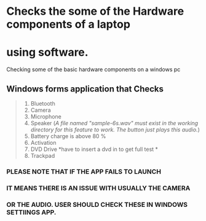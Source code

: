 # Checks the some of the Hardware components of a laptop
# using software.  

Checking some of the basic hardware components on a windows pc
## Windows forms application that Checks 
>1. Bluetooth
>2. Camera
>3. Microphone
>4. Speaker (*A file named "sample-6s.wav" must exist in the working directory for this feature to work.  The button just plays this audio.*)
>5. Battery charge is above 80 %
>6. Activation
>7. DVD Drive *have to insert a dvd in to get full test *
>8. Trackpad

### PLEASE NOTE THAT IF THE APP FAILS TO LAUNCH 
### IT MEANS THERE IS AN ISSUE WITH USUALLY THE CAMERA
### OR THE AUDIO.  USER SHOULD CHECK THESE IN WINDOWS SETTIINGS APP.
